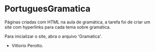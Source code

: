 # PortuguesGramatica
Páginas criadas com HTML na aula de gramática, a tarefa foi de criar um site com hyperlinks para cada tema sobre gramática.

Para inicializar o site, abra o arquivo 'Gramatica'.

- Vittorio Perotto.
